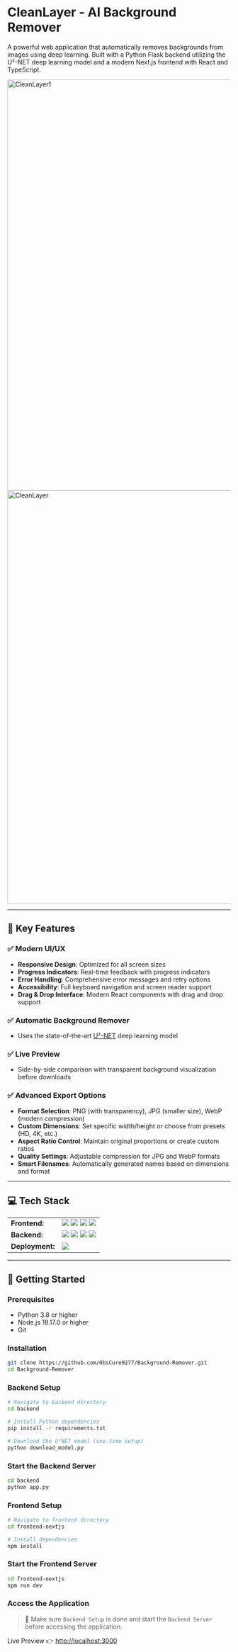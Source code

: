 # CleanLayer - AI Background Remover

A powerful web application that automatically removes backgrounds from images using deep learning. Built with a Python Flask backend utilizing the U²-NET deep learning model and a modern Next.js frontend with React and TypeScript.

<img width="1876" height="928" alt="CleanLayer1" src="https://github.com/user-attachments/assets/56e1a717-26a2-42f7-8c25-ea93bcb8ff0d" />
<img width="1876" height="932" alt="CleanLayer" src="https://github.com/user-attachments/assets/0a24ca55-5aa8-404c-bc7d-f3641d59c0c1" />

---

## 🔑 Key Features

### ✅ Modern UI/UX
- **Responsive Design**: Optimized for all screen sizes
- **Progress Indicators**: Real-time feedback with progress indicators
- **Error Handling**: Comprehensive error messages and retry options
- **Accessibility**: Full keyboard navigation and screen reader support
- **Drag & Drop Interface**: Modern React components with drag and drop support
  
### ✅ Automatic Background Remover
- Uses the state-of-the-art [U²-NET](https://github.com/xuebinqin/U-2-Net) deep learning model

### ✅ Live Preview
- Side-by-side comparison with transparent background visualization before downloads

### ✅ Advanced Export Options
- **Format Selection**: PNG (with transparency), JPG (smaller size), WebP (modern compression)
- **Custom Dimensions**: Set specific width/height or choose from presets (HD, 4K, etc.)
- **Aspect Ratio Control**: Maintain original proportions or create custom ratios
- **Quality Settings**: Adjustable compression for JPG and WebP formats
- **Smart Filenames**: Automatically generated names based on dimensions and format

---

## 💻 Tech Stack
<table>
  <tr>
    <td>
      <b>Frontend:</b>
    </td>
    <td>
      <img src="https://img.shields.io/badge/React-20232A?style=for-the-badge&logo=react&logoColor=61DAFB" />
      <img src="https://img.shields.io/badge/next%20js-000000?style=for-the-badge&logo=nextdotjs&logoColor=white" />
      <img src="https://img.shields.io/badge/TypeScript-007ACC?style=for-the-badge&logo=typescript&logoColor=white" />
      <img src="https://img.shields.io/badge/Tailwind_CSS-38B2AC?style=for-the-badge&logo=tailwind-css&logoColor=white" />
    </td>
  </tr>
  <tr>
    <td>
      <b>Backend:</b>
    </td>
    <td>
      <img src="https://img.shields.io/badge/Python-FFD43B?style=for-the-badge&logo=python&logoColor=blue" />
      <img src="https://img.shields.io/badge/OpenCV-27338e?style=for-the-badge&logo=OpenCV&logoColor=white" />
      <img src="https://img.shields.io/badge/PyTorch-EE4C2C?style=for-the-badge&logo=pytorch&logoColor=white" />
      <img src="https://img.shields.io/badge/Flask-000000?style=for-the-badge&logo=flask&logoColor=white" />
    </td>
  </tr>
  <tr>
    <td>
      <b>Deployment:</b>
    </td>
    <td>
      <img src="https://img.shields.io/badge/Vercel-000000?style=for-the-badge&logo=vercel&logoColor=white" />
    </td>
  </tr>
</table>

---

## 🚀 Getting Started

### Prerequisites
- Python 3.8 or higher
- Node.js 18.17.0 or higher
- Git

### Installation
```bash
git clone https://github.com/ObsCure9277/Background-Remover.git
cd Background-Remover
```

### Backend Setup
```bash
# Navigate to backend directory
cd backend

# Install Python dependencies
pip install -r requirements.txt

# Download the U²NET model (one-time setup)
python download_model.py
```

### Start the Backend Server
```bash
cd backend
python app.py
```

### Frontend Setup
```bash
# Navigate to frontend directory
cd frontend-nextjs

# Install dependencies
npm install
```

### Start the Frontend Server
```bash
cd frontend-nextjs
npm run dev
```

### Access the Application

> 🔑 Make sure `Backend Setup` is done and start the `Backend Server` before accessing the application.

Live Preview 👉 <a href="http://localhost:3000">http://localhost:3000</a>


